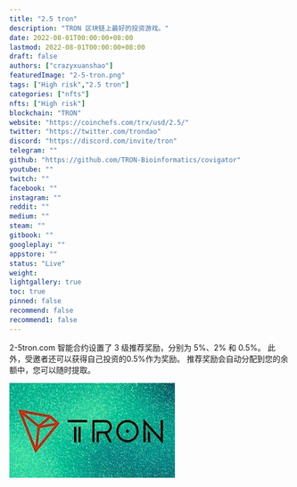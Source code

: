 ```yaml
---
title: "2.5 tron"
description: "TRON 区块链上最好的投资游戏。"
date: 2022-08-01T00:00:00+08:00
lastmod: 2022-08-01T00:00:00+08:00
draft: false
authors: ["crazyxuanshao"]
featuredImage: "2-5-tron.png"
tags: ["High risk","2.5 tron"]
categories: ["nfts"]
nfts: ["High risk"]
blockchain: "TRON"
website: "https://coinchefs.com/trx/usd/2.5/"
twitter: "https://twitter.com/trondao"
discord: "https://discord.com/invite/tron"
telegram: ""
github: "https://github.com/TRON-Bioinformatics/covigator"
youtube: ""
twitch: ""
facebook: ""
instagram: ""
reddit: ""
medium: ""
steam: ""
gitbook: ""
googleplay: ""
appstore: ""
status: "Live"
weight: 
lightgallery: true
toc: true
pinned: false
recommend: false
recommend1: false
---
```

<p>2-5tron.com 智能合约设置了 3 级推荐奖励，分别为 5%、2% 和 0.5%。 此外，受邀者还可以获得自己投资的0.5%作为奖励。 推荐奖励会自动分配到您的余额中，您可以随时提取。</p>



![ooo](ooo.png)